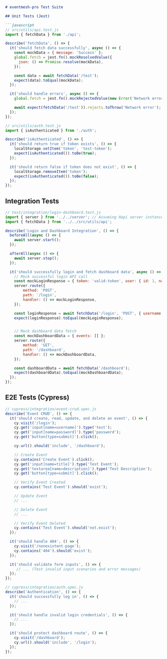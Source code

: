 ```markdown
# eventmesh-pro Test Suite

## Unit Tests (Jest)

```javascript
// src/utils/api.test.js
import { fetchData } from './api';

describe('fetchData', () => {
  it('should fetch data successfully', async () => {
    const mockData = { message: 'Success' };
    global.fetch = jest.fn().mockResolvedValue({
      json: () => Promise.resolve(mockData),
    });

    const data = await fetchData('/test');
    expect(data).toEqual(mockData);
  });

  it('should handle errors', async () => {
    global.fetch = jest.fn().mockRejectedValue(new Error('Network error'));

    await expect(fetchData('/test')).rejects.toThrow('Network error');
  });
});

// src/utils/auth.test.js
import { isAuthenticated } from './auth';

describe('isAuthenticated', () => {
  it('should return true if token exists', () => {
    localStorage.setItem('token', 'test-token');
    expect(isAuthenticated()).toBe(true);
  });

  it('should return false if token does not exist', () => {
    localStorage.removeItem('token');
    expect(isAuthenticated()).toBe(false);
  });
});
```

## Integration Tests

```javascript
// test/integration/login-dashboard.test.js
import { server } from '../../server'; // Assuming Hapi server instance
import { fetchData } from '../../src/utils/api';

describe('Login and Dashboard Integration', () => {
  beforeAll(async () => {
    await server.start();
  });

  afterAll(async () => {
    await server.stop();
  });

  it('should successfully login and fetch dashboard data', async () => {
    // Mock successful login API call
    const mockLoginResponse = { token: 'valid-token', user: { id: 1, name: 'Test User' } };
    server.route({
        method: 'POST',
        path: '/login',
        handler: () => mockLoginResponse,
    });

    const loginResponse = await fetchData('/login', 'POST', { username: 'test', password: 'password' });
    expect(loginResponse).toEqual(mockLoginResponse);


    // Mock dashboard data fetch
    const mockDashboardData = { events: [] };
    server.route({
        method: 'GET',
        path: '/dashboard',
        handler: () => mockDashboardData,
    });

    const dashboardData = await fetchData('/dashboard');
    expect(dashboardData).toEqual(mockDashboardData);
  });
});

```

## E2E Tests (Cypress)

```javascript
// cypress/integration/event-crud.spec.js
describe('Event CRUD', () => {
  it('should create, read, update, and delete an event', () => {
    cy.visit('/login');
    cy.get('input[name=username]').type('test');
    cy.get('input[name=password]').type('password');
    cy.get('button[type=submit]').click();

    cy.url().should('include', '/dashboard');

    // Create Event
    cy.contains('Create Event').click();
    cy.get('input[name=title]').type('Test Event');
    cy.get('textarea[name=description]').type('Test Description');
    cy.get('button[type=submit]').click();

    // Verify Event Created
    cy.contains('Test Event').should('exist');

    // Update Event
    // ...

    // Delete Event
    // ...

    // Verify Event Deleted
    cy.contains('Test Event').should('not.exist');
  });

  it('should handle 404', () => {
    cy.visit('/nonexistent-page');
    cy.contains('404').should('exist');
  });

  it('should validate form inputs', () => {
     // ... (Test invalid input scenarios and error messages)
  });
});

// cypress/integration/auth.spec.js
describe('Authentication', () => {
  it('should successfully log in', () => {
    // ...
  });

  it('should handle invalid login credentials', () => {
    // ...
  });

  it('should protect dashboard route', () => {
    cy.visit('/dashboard');
    cy.url().should('include', '/login');
  });
});
```